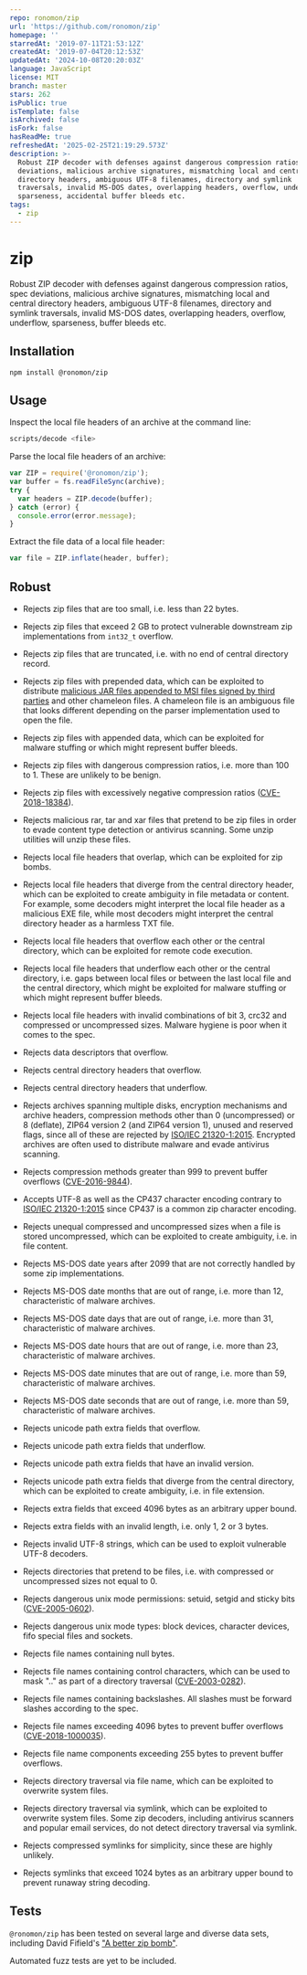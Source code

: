 ```yaml
---
repo: ronomon/zip
url: 'https://github.com/ronomon/zip'
homepage: ''
starredAt: '2019-07-11T21:53:12Z'
createdAt: '2019-07-04T20:12:53Z'
updatedAt: '2024-10-08T20:20:03Z'
language: JavaScript
license: MIT
branch: master
stars: 262
isPublic: true
isTemplate: false
isArchived: false
isFork: false
hasReadMe: true
refreshedAt: '2025-02-25T21:19:29.573Z'
description: >-
  Robust ZIP decoder with defenses against dangerous compression ratios, spec
  deviations, malicious archive signatures, mismatching local and central
  directory headers, ambiguous UTF-8 filenames, directory and symlink
  traversals, invalid MS-DOS dates, overlapping headers, overflow, underflow,
  sparseness, accidental buffer bleeds etc.
tags:
  - zip
---
```


# zip

Robust ZIP decoder with defenses against dangerous compression ratios, spec
deviations, malicious archive signatures, mismatching local and central
directory headers, ambiguous UTF-8 filenames, directory and symlink traversals,
invalid MS-DOS dates, overlapping headers, overflow, underflow, sparseness,
buffer bleeds etc.

## Installation

```
npm install @ronomon/zip
```

## Usage

Inspect the local file headers of an archive at the command line:

```bash
scripts/decode <file>
```

Parse the local file headers of an archive:

```javascript
var ZIP = require('@ronomon/zip');
var buffer = fs.readFileSync(archive);
try {
  var headers = ZIP.decode(buffer);
} catch (error) {
  console.error(error.message);
}
````

Extract the file data of a local file header:

```javascript
var file = ZIP.inflate(header, buffer);
````

## Robust

* Rejects zip files that are too small, i.e. less than 22 bytes.

* Rejects zip files that exceed 2 GB to protect vulnerable downstream zip
implementations from `int32_t` overflow.

* Rejects zip files that are truncated, i.e. with no end of central directory
record.

* Rejects zip files with prepended data, which can be exploited to distribute
[malicious JAR files appended to MSI files signed by third parties](https://blog.virustotal.com/2019/01/distribution-of-malicious-jar-appended.html)
and other chameleon files. A chameleon file is an ambiguous file that looks
different depending on the parser implementation used to open the file.

* Rejects zip files with appended data, which can be exploited for malware
stuffing or which might represent buffer bleeds.

* Rejects zip files with dangerous compression ratios, i.e. more than 100 to 1.
These are unlikely to be benign.

* Rejects zip files with excessively negative compression ratios
([CVE-2018-18384](https://cve.mitre.org/cgi-bin/cvename.cgi?name=CVE-2018-18384)).

* Rejects malicious rar, tar and xar files that pretend to be zip files in order
to evade content type detection or antivirus scanning. Some unzip utilities will
unzip these files.

* Rejects local file headers that overlap, which can be exploited for zip bombs.

* Rejects local file headers that diverge from the central directory header,
which can be exploited to create ambiguity in file metadata or content. For
example, some decoders might interpret the local file header as a malicious EXE
file, while most decoders might interpret the central directory header as a
harmless TXT file.

* Rejects local file headers that overflow each other or the central directory,
which can be exploited for remote code execution.

* Rejects local file headers that underflow each other or the central directory,
i.e. gaps between local files or between the last local file and the central
directory, which might be exploited for malware stuffing or which might
represent buffer bleeds.

* Rejects local file headers with invalid combinations of bit 3, crc32 and
compressed or uncompressed sizes. Malware hygiene is poor when it comes to the
spec.

* Rejects data descriptors that overflow.

* Rejects central directory headers that overflow.

* Rejects central directory headers that underflow.

* Rejects archives spanning multiple disks, encryption mechanisms and archive
headers, compression methods other than 0 (uncompressed) or 8 (deflate), ZIP64
version 2 (and ZIP64 version 1), unused and reserved flags, since all of these
are rejected by [ISO/IEC 21320-1:2015](https://www.iso.org/standard/60101.html).
Encrypted archives are often used to distribute malware and evade antivirus
scanning.

* Rejects compression methods greater than 999 to prevent buffer overflows
([CVE-2016-9844](https://bugs.launchpad.net/ubuntu/+source/unzip/+bug/1643750)).

* Accepts UTF-8 as well as the CP437 character encoding contrary to
[ISO/IEC 21320-1:2015](https://www.iso.org/standard/60101.html) since CP437 is a
common zip character encoding.

* Rejects unequal compressed and uncompressed sizes when a file is stored
uncompressed, which can be exploited to create ambiguity, i.e. in file content.

* Rejects MS-DOS date years after 2099 that are not correctly handled by some
zip implementations.

* Rejects MS-DOS date months that are out of range, i.e. more than 12,
characteristic of malware archives.

* Rejects MS-DOS date days that are out of range, i.e. more than 31,
characteristic of malware archives.

* Rejects MS-DOS date hours that are out of range, i.e. more than 23,
characteristic of malware archives.

* Rejects MS-DOS date minutes that are out of range, i.e. more than 59,
characteristic of malware archives.

* Rejects MS-DOS date seconds that are out of range, i.e. more than 59,
characteristic of malware archives.

* Rejects unicode path extra fields that overflow.

* Rejects unicode path extra fields that underflow.

* Rejects unicode path extra fields that have an invalid version.

* Rejects unicode path extra fields that diverge from the central directory,
which can be exploited to create ambiguity, i.e. in file extension.

* Rejects extra fields that exceed 4096 bytes as an arbitrary upper bound.

* Rejects extra fields with an invalid length, i.e. only 1, 2 or 3 bytes.

* Rejects invalid UTF-8 strings, which can be used to exploit vulnerable UTF-8
decoders.

* Rejects directories that pretend to be files, i.e. with compressed or
uncompressed sizes not equal to 0.

* Rejects dangerous unix mode permissions: setuid, setgid and sticky bits
([CVE-2005-0602](https://cve.mitre.org/cgi-bin/cvename.cgi?name=CVE-2005-0602)).

* Rejects dangerous unix mode types: block devices, character devices, fifo
special files and sockets.

* Rejects file names containing null bytes.

* Rejects file names containing control characters, which can be used to mask
".." as part of a directory traversal
([CVE-2003-0282](https://cve.mitre.org/cgi-bin/cvename.cgi?name=CVE-2003-0282)).

* Rejects file names containing backslashes. All slashes must be forward slashes
according to the spec.

* Rejects file names exceeding 4096 bytes to prevent buffer overflows
([CVE-2018-1000035](https://cve.mitre.org/cgi-bin/cvename.cgi?name=CVE-2018-1000035)).

* Rejects file name components exceeding 255 bytes to prevent buffer overflows.

* Rejects directory traversal via file name, which can be exploited to overwrite
system files.

* Rejects directory traversal via symlink, which can be exploited to overwrite
system files. Some zip decoders, including antivirus scanners and popular email
services, do not detect directory traversal via symlink.

* Rejects compressed symlinks for simplicity, since these are highly unlikely.

* Rejects symlinks that exceed 1024 bytes as an arbitrary upper bound to prevent
runaway string decoding.

## Tests

`@ronomon/zip` has been tested on several large and diverse data
sets, including David Fifield's
["A better zip bomb"](https://www.bamsoftware.com/hacks/zipbomb/).

Automated fuzz tests are yet to be included.
